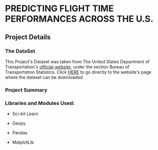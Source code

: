 # PREDICTING FLIGHT TIME PERFORMANCES ACROSS THE U.S.

## Project Details

### The DataSet
This Project's Dataset was taken from The United States Department of Transportation's [official-website](https://www.transportation.gov/), under the section Bureau of Transportation Statistics. Click [HERE](http://www.transtats.bts.gov/DL_SelectFields.asp?Table_ID=236&DB_Short_Name=On-Time) to go directly to the website's page where the dataset can be downloaded.  

### Project Summary 

### Libraries and Modules Used:
- Sci-kit Learn

- Geopy

- Pandas

- MatplotLib
